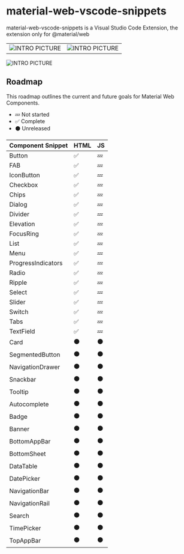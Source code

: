 # material-web-vscode-snippets

material-web-vscode-snippets is a Visual Studio Code Extension, the extension only for @material/web

|||
|:--:|:--:|
|![INTRO PICTURE](https://raw.githubusercontent.com/bre97-web/material-web-vscode-snippets/main/src/resources/intro-fab.png)|![INTRO PICTURE](https://raw.githubusercontent.com/bre97-web/material-web-vscode-snippets/main/src/resources/intro-button.png)|

![INTRO PICTURE](https://raw.githubusercontent.com/bre97-web/material-web-vscode-snippets/ac909cab5c959f28da180ff51be1136178ec9371/src/resources/intro-code.png)



## Roadmap
This roadmap outlines the current and future goals for Material Web Components.

*   💤 Not started
*   ✅ Complete
*   ⚫ Unreleased

|Component Snippet|HTML|JS|
|:--|:--|:--|
|Button|✅|💤|
|FAB|✅|💤|
|IconButton|✅|💤|
|Checkbox|✅|💤|
|Chips|✅|💤|
|Dialog|✅|💤|
|Divider|✅|💤|
|Elevation|✅|💤|
|FocusRing|✅|💤|
|List|✅|💤|
|Menu|✅|💤|
|ProgressIndicators|✅|💤|
|Radio|✅|💤|
|Ripple|✅|💤|
|Select|✅|💤|
|Slider|✅|💤|
|Switch|✅|💤|
|Tabs|✅|💤|
|TextField|✅|💤|
|Card|⚫|⚫|
|SegmentedButton|⚫|⚫|
|NavigationDrawer|⚫|⚫|
|Snackbar|⚫|⚫|
|Tooltip|⚫|⚫|
|Autocomplete|⚫|⚫|
|Badge|⚫|⚫|
|Banner|⚫|⚫|
|BottomAppBar|⚫|⚫|
|BottomSheet|⚫|⚫|
|DataTable|⚫|⚫|
|DatePicker|⚫|⚫|
|NavigationBar|⚫|⚫|
|NavigationRail|⚫|⚫|
|Search|⚫|⚫|
|TimePicker|⚫|⚫|
|TopAppBar|⚫|⚫|
